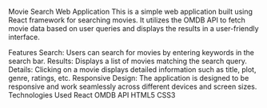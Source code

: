 Movie Search Web Application
This is a simple web application built using React framework for searching movies. It utilizes the OMDB API to fetch movie data based on user queries and displays the results in a user-friendly interface.

Features
Search: Users can search for movies by entering keywords in the search bar.
Results: Displays a list of movies matching the search query.
Details: Clicking on a movie displays detailed information such as title, plot, genre, ratings, etc.
Responsive Design: The application is designed to be responsive and work seamlessly across different devices and screen sizes.
Technologies Used
React
OMDB API
HTML5
CSS3
